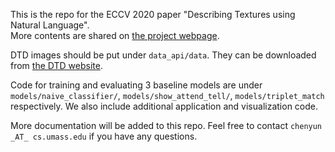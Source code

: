 This is the repo for the ECCV 2020 paper "Describing Textures using Natural Language".  
More contents are shared on [the project webpage](https://people.cs.umass.edu/~chenyun/texture/).

DTD images should be put under `data_api/data`. They can be downloaded from [the DTD website](https://www.robots.ox.ac.uk/~vgg/data/dtd/).

Code for training and evaluating 3 baseline models are under `models/naive_classifier/`, `models/show_attend_tell/`, `models/triplet_match` respectively. 
We also include additional application and visualization code.

More documentation will be added to this repo. Feel free to contact `chenyun _AT_ cs.umass.edu` if you have any questions.
